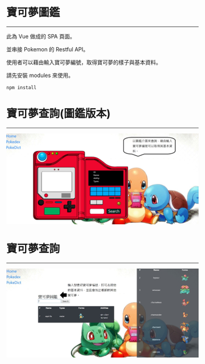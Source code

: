 # 寶可夢圖鑑

---

此為 Vue 做成的 SPA 頁面。

並串接 Pokemon 的 Restful API。

使用者可以藉由輸入寶可夢編號，取得寶可夢的樣子與基本資料。

請先安裝 modules 來使用。

```
npm install
```

# 寶可夢查詢(圖鑑版本)

---

<img src='https://raw.githubusercontent.com/tsen1220/pokedex-vue/master/src/assets/introduction.jpg' alt=''>

# 寶可夢查詢

---

<img src='https://raw.githubusercontent.com/tsen1220/pokedex-vue/master/src/assets/introduction1.jpg' alt=''>
